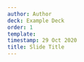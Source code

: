 ```yaml
---
author: Author
deck: Example Deck
order: 1
template:
timestamp: 29 Oct 2020
title: Slide Title
---
```

